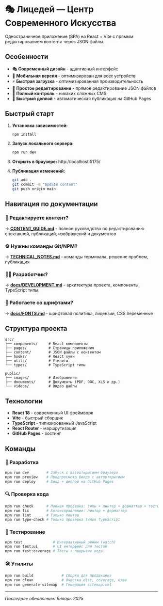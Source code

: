 # 🎭 Лицедей — Центр Современного Искусства

Одностраничное приложение (SPA) на React + Vite с прямым редактированием контента через JSON файлы.

## Особенности

- 🎭 **Современный дизайн** - адаптивный интерфейс
- 📱 **Мобильная версия** - оптимизирован для всех устройств
- ⚡ **Быстрая загрузка** - оптимизированная производительность
- 📝 **Простое редактирование** - прямое редактирование JSON файлов
- 🔧 **Полный контроль** - никаких сложных CMS
- 🚀 **Быстрый деплой** - автоматическая публикация на GitHub Pages

## Быстрый старт

1. **Установка зависимостей:**

   ```bash
   npm install
   ```

2. **Запуск локального сервера:**

   ```bash
   npm run dev
   ```

3. **Открыть в браузере:** http://localhost:5175/

4. **Публикация изменений:**
   ```bash
   git add .
   git commit -m "Update content"
   git push origin main
   ```

## Навигация по документации

### 📝 Редактируете контент?

→ **[CONTENT_GUIDE.md](CONTENT_GUIDE.md)** - полное руководство по редактированию спектаклей, публикаций, изображений и документов

### ⚙️ Нужны команды Git/NPM?

→ **[TECHNICAL_NOTES.md](TECHNICAL_NOTES.md)** - команды терминала, решение проблем, публикация

### 👨‍💻 Разработчик?

→ **[docs/DEVELOPMENT.md](docs/DEVELOPMENT.md)** - архитектура проекта, компоненты, TypeScript типы

### 🎨 Работаете со шрифтами?

→ **[docs/FONTS.md](docs/FONTS.md)** - шрифтовая политика, лицензии, CSS переменные

## Структура проекта

```
src/
├── components/     # React компоненты
├── pages/          # Страницы приложения
├── content/        # JSON файлы с контентом
├── hooks/          # React хуки
├── utils/          # Утилиты
└── types/          # TypeScript типы

public/
├── images/         # Изображения
├── documents/      # Документы (PDF, DOC, XLS и др.)
└── videos/         # Видео файлы
```

## Технологии

- **React 18** - современный UI фреймворк
- **Vite** - быстрый сборщик
- **TypeScript** - типизированный JavaScript
- **React Router** - маршрутизация
- **GitHub Pages** - хостинг

## Команды

### 🚀 Разработка

```bash
npm run dev        # Запуск с автооткрытием браузера
npm run preview    # Предпросмотр билда с автооткрытием
npm run deploy     # Билд + деплой на GitHub Pages
```

### 🔍 Проверка кода

```bash
npm run check      # Полная проверка: типы + линтер + форматтер + тесты
npm run fix        # Автоисправление: линтер + форматтер
npm run lint       # Только линтер
npm run type-check # Только проверка типов TypeScript
```

### 🧪 Тестирование

```bash
npm test              # Интерактивный режим (watch)
npm run test:ui       # UI интерфейс для тестов
npm run test:coverage # Тесты + покрытие кода
```

### 🛠️ Утилиты

```bash
npm run build             # Сборка для продакшена
npm run clean             # Очистка dist, coverage, кэша
npm run generate-sitemap  # Генерация sitemap.xml
```

---

_Последнее обновление: Январь 2025_
